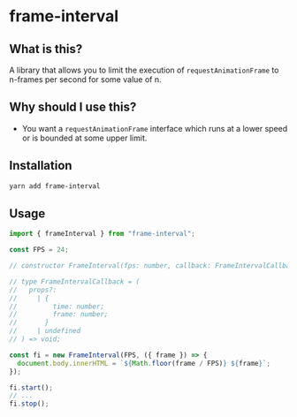 # frame-interval

## What is this?

A library that allows you to limit the execution of `requestAnimationFrame` to n-frames per second for some value of n.

## Why should I use this?

- You want a `requestAnimationFrame` interface which runs at a lower speed or is bounded at some upper limit.

## Installation

```bash
yarn add frame-interval
```

## Usage

```ts
import { frameInterval } from "frame-interval";

const FPS = 24;

// constructor FrameInterval(fps: number, callback: FrameIntervalCallback): FrameInterval

// type FrameIntervalCallback = (
//   props?:
//     | {
//         time: number;
//         frame: number;
//       }
//     | undefined
// ) => void;

const fi = new FrameInterval(FPS, ({ frame }) => {
  document.body.innerHTML = `${Math.floor(frame / FPS)} ${frame}`;
});

fi.start();
// ...
fi.stop();
```

